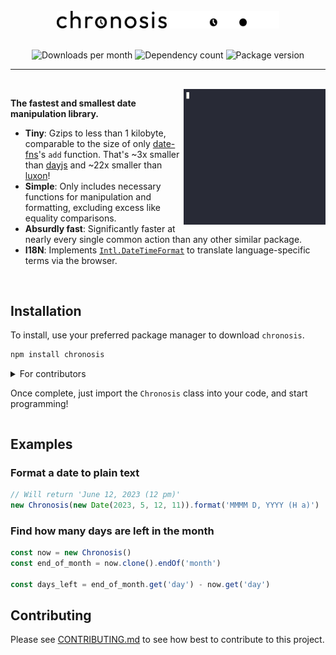 <div align="center">
	<br>
	<img width="35%" src="./.github/assets/logo-light.svg#gh-light-mode-only">
	<img width="35%" src="./.github/assets/logo-dark.svg#gh-dark-mode-only">
	<br>
	<br>

![Downloads per month](https://img.shields.io/npm/dm/chronosis?logo=npm)
![Dependency count](https://img.shields.io/librariesio/release/npm/chronosis)
![Package version](https://img.shields.io/npm/v/chronosis)

</div>

<hr><br>

<img src="./.github/assets/bench.gif" align="right" width="45%">

**The fastest and smallest date manipulation library.**

- **Tiny**: Gzips to less than 1 kilobyte, comparable to the size of only [date-fns](https://github.com/date-fns/date-fns)'s `add` function. That's ~3x smaller than [dayjs](https://github.com/iamkun/dayjs) and ~22x smaller than [luxon](https://github.com/moment/luxon)!
- **Simple**: Only includes necessary functions for manipulation and formatting, excluding excess like equality comparisons.
- **Absurdly fast**: Significantly faster at nearly every single common action than any other similar package.
- **I18N**: Implements [`Intl.DateTimeFormat`](https://developer.mozilla.org/en-US/docs/Web/JavaScript/Reference/Global_Objects/Intl/DateTimeFormat) to translate language-specific terms via the browser.

<br clear="right">

## Installation

To install, use your preferred package manager to download `chronosis`.

```sh
npm install chronosis
```

<details>
	<summary>For contributors</summary>

`chronosis` is developed on Linux, using [bun.sh](https://github.com/oven-sh/bun) as package manager, script runner, bundler, and test runner. Certain parts of the project _may_ work on Windows, but it is highly suggested to [install WSL](https://learn.microsoft.com/en-us/windows/wsl/install) and continue from there.

</details>

Once complete, just import the `Chronosis` class into your code, and start programming!

```ts

```

## Examples

### Format a date to plain text

```ts
// Will return 'June 12, 2023 (12 pm)'
new Chronosis(new Date(2023, 5, 12, 11)).format('MMMM D, YYYY (H a)')
```

### Find how many days are left in the month

```ts
const now = new Chronosis()
const end_of_month = now.clone().endOf('month')

const days_left = end_of_month.get('day') - now.get('day')
```

<!-- TODO: Add more examples -->

## Contributing

Please see [CONTRIBUTING.md](./CONTRIBUTING.md) to see how best to contribute to this project.
